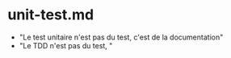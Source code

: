 # unit-test.md

* "Le test unitaire n'est pas du test, c'est de la documentation"
* "Le TDD n'est pas du test, "
